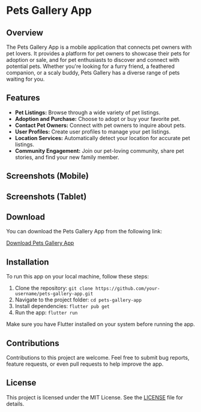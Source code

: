 # Pets Gallery App

## Overview

The Pets Gallery App is a mobile application that connects pet owners with pet lovers. It provides a platform for pet owners to showcase their pets for adoption or sale, and for pet enthusiasts to discover and connect with potential pets. Whether you're looking for a furry friend, a feathered companion, or a scaly buddy, Pets Gallery has a diverse range of pets waiting for you.

## Features

- **Pet Listings:** Browse through a wide variety of pet listings.
- **Adoption and Purchase:** Choose to adopt or buy your favorite pet.
- **Contact Pet Owners:** Connect with pet owners to inquire about pets.
- **User Profiles:** Create user profiles to manage your pet listings.
- **Location Services:** Automatically detect your location for accurate pet listings.
- **Community Engagement:** Join our pet-loving community, share pet stories, and find your new family member.

## Screenshots (Mobile)



## Screenshots (Tablet)



## Download

You can download the Pets Gallery App from the following link:

[Download Pets Gallery App](https://example.com/download-link)

## Installation

To run this app on your local machine, follow these steps:

1. Clone the repository: `git clone https://github.com/your-username/pets-gallery-app.git`
2. Navigate to the project folder: `cd pets-gallery-app`
3. Install dependencies: `flutter pub get`
4. Run the app: `flutter run`

Make sure you have Flutter installed on your system before running the app.

## Contributions

Contributions to this project are welcome. Feel free to submit bug reports, feature requests, or even pull requests to help improve the app.

## License

This project is licensed under the MIT License. See the [LICENSE](LICENSE) file for details.
